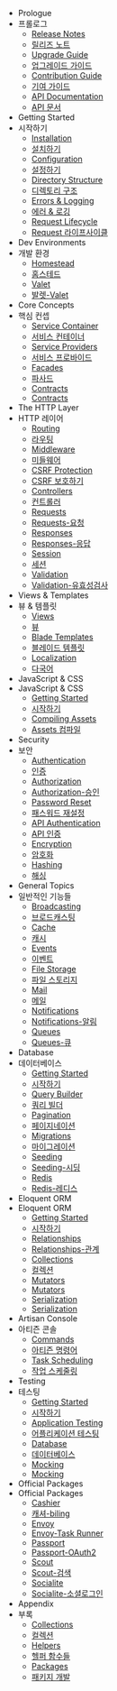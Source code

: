 - Prologue
- 프롤로그
    - [Release Notes](/docs/{{version}}/releases)
    - [릴리즈 노트](/docs/{{version}}/releases)
    - [Upgrade Guide](/docs/{{version}}/upgrade)
    - [업그레이드 가이드](/docs/{{version}}/upgrade)
    - [Contribution Guide](/docs/{{version}}/contributions)
    - [기여 가이드](/docs/{{version}}/contributions)
    - [API Documentation](/api/{{version}})
    - [API 문서](/api/{{version}})
- Getting Started
- 시작하기
    - [Installation](/docs/{{version}}/installation)
    - [설치하기](/docs/{{version}}/installation)
    - [Configuration](/docs/{{version}}/configuration)
    - [설정하기](/docs/{{version}}/configuration)
    - [Directory Structure](/docs/{{version}}/structure)
    - [디렉토리 구조](/docs/{{version}}/structure)
    - [Errors & Logging](/docs/{{version}}/errors)
    - [에러 & 로깅](/docs/{{version}}/errors)
    - [Request Lifecycle](/docs/{{version}}/lifecycle)
    - [Request 라이프사이클](/docs/{{version}}/lifecycle)
- Dev Environments
- 개발 환경
    - [Homestead](/docs/{{version}}/homestead)
    - [홈스테드](/docs/{{version}}/homestead)
    - [Valet](/docs/{{version}}/valet)
    - [발렛-Valet](/docs/{{version}}/valet)
- Core Concepts
- 핵심 컨셉
    - [Service Container](/docs/{{version}}/container)
    - [서비스 컨테이너](/docs/{{version}}/container)
    - [Service Providers](/docs/{{version}}/providers)
    - [서비스 프로바이드](/docs/{{version}}/providers)
    - [Facades](/docs/{{version}}/facades)
    - [파사드](/docs/{{version}}/facades)
    - [Contracts](/docs/{{version}}/contracts)
    - [Contracts](/docs/{{version}}/contracts)
- The HTTP Layer
- HTTP 레이어
    - [Routing](/docs/{{version}}/routing)
    - [라우팅](/docs/{{version}}/routing)
    - [Middleware](/docs/{{version}}/middleware)
    - [미들웨어](/docs/{{version}}/middleware)
    - [CSRF Protection](/docs/{{version}}/csrf)
    - [CSRF 보호하기](/docs/{{version}}/csrf)
    - [Controllers](/docs/{{version}}/controllers)
    - [컨트롤러](/docs/{{version}}/controllers)
    - [Requests](/docs/{{version}}/requests)
    - [Requests-요청](/docs/{{version}}/requests)
    - [Responses](/docs/{{version}}/responses)
    - [Responses-응답](/docs/{{version}}/responses)
    - [Session](/docs/{{version}}/session)
    - [세션](/docs/{{version}}/session)
    - [Validation](/docs/{{version}}/validation)
    - [Validation-유효성검사](/docs/{{version}}/validation)
- Views & Templates
- 뷰 & 템플릿
    - [Views](/docs/{{version}}/views)
    - [뷰](/docs/{{version}}/views)
    - [Blade Templates](/docs/{{version}}/blade)
    - [블레이드 템플릿](/docs/{{version}}/blade)
    - [Localization](/docs/{{version}}/localization)
    - [다국어](/docs/{{version}}/localization)
- JavaScript & CSS
- JavaScript & CSS
    - [Getting Started](/docs/{{version}}/frontend)
    - [시작하기](/docs/{{version}}/frontend)
    - [Compiling Assets](/docs/{{version}}/elixir)
    - [Assets 컴파일](/docs/{{version}}/elixir)
- Security
- 보안
    - [Authentication](/docs/{{version}}/authentication)
    - [인증](/docs/{{version}}/authentication)
    - [Authorization](/docs/{{version}}/authorization)
    - [Authorization-승인](/docs/{{version}}/authorization)
    - [Password Reset](/docs/{{version}}/passwords)
    - [패스워드 재설정](/docs/{{version}}/passwords)
    - [API Authentication](/docs/{{version}}/passport)
    - [API 인증](/docs/{{version}}/passport)
    - [Encryption](/docs/{{version}}/encryption)
    - [암호화](/docs/{{version}}/encryption)
    - [Hashing](/docs/{{version}}/hashing)
    - [해싱](/docs/{{version}}/hashing)
- General Topics
- 일반적인 기능들
    - [Broadcasting](/docs/{{version}}/broadcasting)
    - [브로드캐스팅](/docs/{{version}}/broadcasting)
    - [Cache](/docs/{{version}}/cache)
    - [캐시](/docs/{{version}}/cache)
    - [Events](/docs/{{version}}/events)
    - [이벤트](/docs/{{version}}/events)
    - [File Storage](/docs/{{version}}/filesystem)
    - [파일 스토리지](/docs/{{version}}/filesystem)
    - [Mail](/docs/{{version}}/mail)
    - [메일](/docs/{{version}}/mail)
    - [Notifications](/docs/{{version}}/notifications)
    - [Notifications-알림](/docs/{{version}}/notifications)
    - [Queues](/docs/{{version}}/queues)
    - [Queues-큐](/docs/{{version}}/queues)
- Database
- 데이터베이스
    - [Getting Started](/docs/{{version}}/database)
    - [시작하기](/docs/{{version}}/database)
    - [Query Builder](/docs/{{version}}/queries)
    - [쿼리 빌더](/docs/{{version}}/queries)
    - [Pagination](/docs/{{version}}/pagination)
    - [페이지네이션](/docs/{{version}}/pagination)
    - [Migrations](/docs/{{version}}/migrations)
    - [마이그레이션](/docs/{{version}}/migrations)
    - [Seeding](/docs/{{version}}/seeding)
    - [Seeding-시딩](/docs/{{version}}/seeding)
    - [Redis](/docs/{{version}}/redis)
    - [Redis-레디스](/docs/{{version}}/redis)
- Eloquent ORM
- Eloquent ORM
    - [Getting Started](/docs/{{version}}/eloquent)
    - [시작하기](/docs/{{version}}/eloquent)
    - [Relationships](/docs/{{version}}/eloquent-relationships)
    - [Relationships-관계](/docs/{{version}}/eloquent-relationships)
    - [Collections](/docs/{{version}}/eloquent-collections)
    - [컬렉션](/docs/{{version}}/eloquent-collections)
    - [Mutators](/docs/{{version}}/eloquent-mutators)
    - [Mutators](/docs/{{version}}/eloquent-mutators)
    - [Serialization](/docs/{{version}}/eloquent-serialization)
    - [Serialization](/docs/{{version}}/eloquent-serialization)
- Artisan Console
- 아티즌 콘솔
    - [Commands](/docs/{{version}}/artisan)
    - [아티즌 명령어](/docs/{{version}}/artisan)
    - [Task Scheduling](/docs/{{version}}/scheduling)
    - [작업 스케줄링](/docs/{{version}}/scheduling)
- Testing
- 테스팅
    - [Getting Started](/docs/{{version}}/testing)
    - [시작하기](/docs/{{version}}/testing)
    - [Application Testing](/docs/{{version}}/application-testing)
    - [어플리케이션 테스팅](/docs/{{version}}/application-testing)
    - [Database](/docs/{{version}}/database-testing)
    - [데이터베이스](/docs/{{version}}/database-testing)
    - [Mocking](/docs/{{version}}/mocking)
    - [Mocking](/docs/{{version}}/mocking)
- Official Packages
- Official Packages
    - [Cashier](/docs/{{version}}/billing)
    - [캐셔-biling](/docs/{{version}}/billing)
    - [Envoy](/docs/{{version}}/envoy)
    - [Envoy-Task Runner](/docs/{{version}}/envoy)
    - [Passport](/docs/{{version}}/passport)
    - [Passport-OAuth2](/docs/{{version}}/passport)
    - [Scout](/docs/{{version}}/scout)
    - [Scout-검색](/docs/{{version}}/scout)
    - [Socialite](https://github.com/laravel/socialite)
    - [Socialite-소셜로그인](https://github.com/laravel/socialite)
- Appendix
- 부록
    - [Collections](/docs/{{version}}/collections)
    - [컬렉션](/docs/{{version}}/collections)
    - [Helpers](/docs/{{version}}/helpers)
    - [헬퍼 함수들](/docs/{{version}}/helpers)
    - [Packages](/docs/{{version}}/packages)
    - [패키지 개발](/docs/{{version}}/packages)
